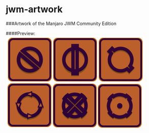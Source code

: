 # jwm-artwork
###Artwork of the Manjaro JWM Community Edition

####Preview:
![alt text](previews/oblogout-preview1.png "Preview 1")
